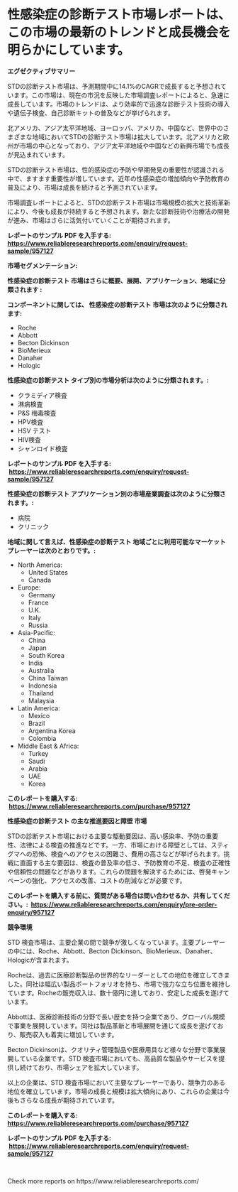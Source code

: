 <p><h1>性感染症の診断テスト市場レポートは、この市場の最新のトレンドと成長機会を明らかにしています。</h1></p><p><strong>エグゼクティブサマリー</strong></p>
<p><p>STDの診断テスト市場は、予測期間中に14.1%のCAGRで成長すると予想されています。この市場は、現在の市況を反映した市場調査レポートによると、急速に成長しています。市場のトレンドは、より効率的で迅速な診断テスト技術の導入や遺伝子検査、自己診断キットの普及などが挙げられます。</p><p>北アメリカ、アジア太平洋地域、ヨーロッパ、アメリカ、中国など、世界中のさまざまな地域においてSTDの診断テスト市場は拡大しています。北アメリカと欧州が市場の中心となっており、アジア太平洋地域や中国などの新興市場でも成長が見込まれています。</p><p>STDの診断テスト市場は、性的感染症の予防や早期発見の重要性が認識される中で、ますます重要性が増しています。近年の性感染症の増加傾向や予防教育の普及により、市場は成長を続けると予測されています。</p><p>市場調査レポートによると、STDの診断テスト市場は市場規模の拡大と技術革新により、今後も成長が持続すると予想されます。新たな診断技術や治療法の開発が進み、市場はさらに活気付いていくことが期待されます。</p></p>
<p><strong>レポートのサンプル PDF を入手する: <a href="https://www.reliableresearchreports.com/enquiry/request-sample/957127">https://www.reliableresearchreports.com/enquiry/request-sample/957127</a></strong></p>
<p><strong>市場セグメンテーション:</strong></p>
<p><strong> 性感染症の診断テスト 市場はさらに概要、展開、アプリケーション、地域に分類されます :</strong></p>
<p><strong>コンポーネントに関しては、 性感染症の診断テスト 市場は次のように分類されます: &nbsp;</strong></p>
<p><ul><li>Roche</li><li>Abbott</li><li>Becton Dickinson</li><li>BioMerieux</li><li>Danaher</li><li>Hologic</li></ul></p>
<p><strong> 性感染症の診断テスト タイプ別の市場分析は次のように分類されます。:</strong></p>
<p><ul><li>クラミディア検査</li><li>淋病検査</li><li>P&S 梅毒検査</li><li>HPV検査</li><li>HSV テスト</li><li>HIV検査</li><li>シャンロイド検査</li></ul></p>
<p><strong>レポートのサンプル PDF を入手する: &nbsp;<a href="https://www.reliableresearchreports.com/enquiry/request-sample/957127">https://www.reliableresearchreports.com/enquiry/request-sample/957127</a></strong></p>
<p><strong> 性感染症の診断テスト アプリケーション別の市場産業調査は次のように分類されます。:</strong></p>
<p><ul><li>病院</li><li>クリニック</li></ul></p>
<p><strong>地域に関して言えば、性感染症の診断テスト 地域ごとに利用可能なマーケットプレーヤーは次のとおりです。:</strong></p>
<p><ul>
    <li>
        North America:
        <ul>
            <li>United States</li>
            <li>Canada</li>
        </ul>
    </li>
    <li>
        Europe:
        <ul>
            <li>Germany</li>
            <li>France</li>
            <li>U.K.</li>
            <li>Italy</li>
            <li>Russia</li>
        </ul>
    </li>
    <li>
        Asia-Pacific:
        <ul>
            <li>China</li>
            <li>Japan</li>
            <li>South Korea</li>
            <li>India</li>
            <li>Australia</li>
            <li>China Taiwan</li>
            <li>Indonesia</li>
            <li>Thailand</li>
            <li>Malaysia</li>
        </ul>
    </li>
    <li>
        Latin America:
        <ul>
            <li>Mexico</li>
            <li>Brazil</li>
            <li>Argentina Korea</li>
            <li>Colombia</li>
        </ul>
    </li>
    <li>
        Middle East & Africa:
        <ul>
            <li>Turkey</li>
            <li>Saudi</li>
            <li>Arabia</li>
            <li>UAE</li>
            <li>Korea</li>
        </ul>
    </li>
    </ul></p>
<p><strong>このレポートを購入する: &nbsp;<a href="https://www.reliableresearchreports.com/purchase/957127">https://www.reliableresearchreports.com/purchase/957127</a></strong></p>
<p><strong>性感染症の診断テスト の主な推進要因と障壁 市場</strong></p>
<p><p>STDの診断テスト市場における主要な駆動要因は、高い感染率、予防の重要性、法律による検査の推進などです。一方、市場における障壁としては、スティグマへの恐怖、検査へのアクセスの困難さ、費用の高さなどが挙げられます。挑戦に直面する主な要因は、検査の普及率の低さ、予防教育の不足、検査の正確性や信頼性の問題などがあります。これらの問題を解決するためには、啓発キャンペーンの強化、アクセスの改善、コストの削減などが必要です。</p></p>
<p><strong>このレポートを購入する前に、質問がある場合は問い合わせるか、共有してください。:&nbsp; <a href="https://www.reliableresearchreports.com/enquiry/pre-order-enquiry/957127">https://www.reliableresearchreports.com/enquiry/pre-order-enquiry/957127</a></strong></p>
<p><strong>競争環境</strong></p>
<p><p>STD 検査市場は、主要企業の間で競争が激しくなっています。主要プレーヤーの中には、Roche、Abbott、Becton Dickinson、BioMerieux、Danaher、Hologicが含まれます。</p><p>Rocheは、過去に医療診断製品の世界的なリーダーとしての地位を確立してきました。同社は幅広い製品ポートフォリオを持ち、市場で強力な立ち位置を維持しています。Rocheの販売収入は、数十億円に達しており、安定した成長を遂げています。</p><p>Abbottは、医療診断技術の分野で長い歴史を持つ企業であり、グローバル規模で事業を展開しています。同社は製品革新と市場展開を通じて成長を遂げており、販売収入も着実に増加しています。</p><p>Becton Dickinsonは、クオリティ管理製品や医療用具など様々な分野で事業展開している企業です。STD 検査市場においても、高品質な製品やサービスを提供し続けており、市場シェアを拡大しています。</p><p>以上の企業は、STD 検査市場において主要なプレーヤーであり、競争力のある地位を確立しています。市場の成長と規模は拡大傾向にあり、これらの企業は今後もさらなる成長が期待されています。</p></p>
<p><strong>このレポートを購入する: &nbsp; <a href="https://www.reliableresearchreports.com/purchase/957127">https://www.reliableresearchreports.com/purchase/957127</a></strong></p>
<p><strong>レポートのサンプル PDF を入手する: &nbsp;<a href="https://www.reliableresearchreports.com/enquiry/request-sample/957127">https://www.reliableresearchreports.com/enquiry/request-sample/957127</a></strong><strong></strong></p>
<p>&nbsp;</p>
<p>Check more reports on https://www.reliableresearchreports.com/</p>